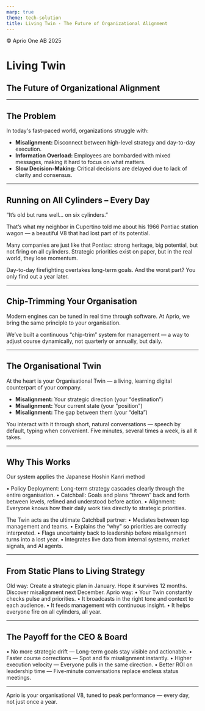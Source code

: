```yaml
---
marp: true
theme: tech-solution
title: Living Twin - The Future of Organizational Alignment
---
```


<footer>© Aprio One AB 2025</footer>

# Living Twin

## The Future of Organizational Alignment

---

## The Problem

In today's fast-paced world, organizations struggle with:

- **Misalignment:** Disconnect between high-level strategy and day-to-day execution.
- **Information Overload:** Employees are bombarded with mixed messages, making it hard to focus on what matters.
- **Slow Decision-Making:** Critical decisions are delayed due to lack of clarity and consensus.

---

## Running on All Cylinders – Every Day

“It’s old but runs well… on six cylinders.”

That’s what my neighbor in Cupertino told me about his 1966 Pontiac station wagon — a beautiful V8 that had lost part of its potential.

Many companies are just like that Pontiac: strong heritage, big potential, but not firing on all cylinders. Strategic priorities exist on paper, but in the real world, they lose momentum. 

Day-to-day firefighting overtakes long-term goals.
And the worst part? You only find out a year later.

---

## Chip-Trimming Your Organisation

Modern engines can be tuned in real time through software. At Aprio, we bring the same principle to your organisation.

We’ve built a continuous “chip-trim” system for management — a way to adjust course dynamically, not quarterly or annually, but daily.

---

## The Organisational Twin

At the heart is your Organisational Twin — a living, learning digital counterpart of your company.

- **Misalignment:** Your strategic direction (your “destination”)
- **Misalignment:** Your current state (your "position")
- **Misalignment:** The gap between them (your “delta”)

You interact with it through short, natural conversations — speech by default, typing when convenient. Five minutes, several times a week, is all it takes.

---

## Why This Works

Our system applies the Japanese Hoshin Kanri method

 • Policy Deployment: Long-term strategy cascades clearly through the entire organisation.
 • Catchball: Goals and plans “thrown” back and forth between levels, refined and understood before action.
 • Alignment: Everyone knows how their daily work ties directly to strategic priorities.

The Twin acts as the ultimate Catchball partner:
 • Mediates between top management and teams.
 • Explains the “why” so priorities are correctly interpreted.
 • Flags uncertainty back to leadership before misalignment turns into a lost year.
 • Integrates live data from internal systems, market signals, and AI agents.

---

## From Static Plans to Living Strategy

Old way: Create a strategic plan in January. Hope it survives 12 months. Discover misalignment next December.
Aprio way:
 • Your Twin constantly checks pulse and priorities.
 • It broadcasts in the right tone and context to each audience.
 • It feeds management with continuous insight.
 • It helps everyone fire on all cylinders, all year.

---

## The Payoff for the CEO & Board  

 • No more strategic drift — Long-term goals stay visible and actionable.
 • Faster course corrections — Spot and fix misalignment instantly.
 • Higher execution velocity — Everyone pulls in the same direction.
 • Better ROI on leadership time — Five-minute conversations replace endless status meetings.

---

Aprio is your organisational V8, tuned to peak performance — every day, not just once a year.
